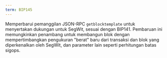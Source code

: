 ```yaml
---
term: BIP145
---
```


Memperbarui pemanggilan JSON-RPC `getblocktemplate` untuk menyertakan dukungan untuk SegWit, sesuai dengan BIP141. Pembaruan ini memungkinkan penambang untuk membangun blok dengan mempertimbangkan pengukuran "berat" baru dari transaksi dan blok yang diperkenalkan oleh SegWit, dan parameter lain seperti perhitungan batas sigops.